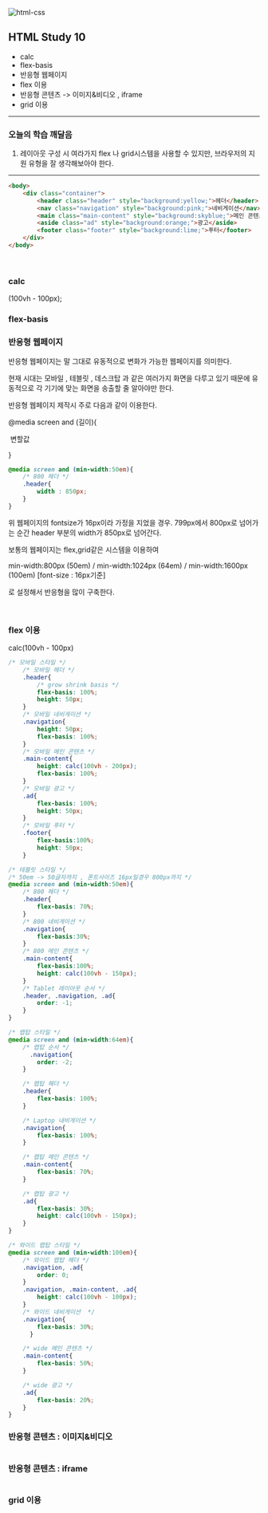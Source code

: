 ![html-css](https://user-images.githubusercontent.com/31315644/64251759-3252cb00-cf54-11e9-88f9-922505f9789e.jpeg)

## HTML Study 10

- calc
- flex-basis
- 반응형 웹페이지
- flex 이용
- 반응형 콘텐츠 -> 이미지&비디오 , iframe
- grid 이용

------

### 오늘의 학습 깨달음

1. 레이아웃 구성 시 여라가지 flex 나 grid시스템을 사용할 수 있지만, 브라우저의 지원 유형을 잘 생각해보아야 한다.

-----------------------------

~~~~html
<body>
    <div class="container">
        <header class="header" style="background:yellow;">헤더</header>
        <nav class="navigation" style="background:pink;">네비게이션</nav>
        <main class="main-content" style="background:skyblue;">메인 콘텐츠</main>
        <aside class="ad" style="background:orange;">광고</aside>
        <footer class="footer" style="background:lime;">푸터</footer>
    </div>
</body>
~~~~

<br/>

### calc

(100vh - 100px);

### flex-basis



### 반응형 웹페이지

 반응형 웹페이지는 말 그대로 유동적으로 변화가 가능한 웹페이지를 의미한다.

 현재 시대는 모바일 ,  테블릿 , 데스크탑 과 같은 여러가지 화면을 다루고 있기 때문에 유동적으로 각 기기에 맞는 화면을 송출할 줄 알아야만 한다.

반응형 웹페이지 제작시 주로 다음과 같이 이용한다.

@media screen and (길이){

​	변할값

}

~~~~~css
@media screen and (min-width:50em){
    /* 800 헤더 */
    .header{
        width : 850px;
    }
}
~~~~~



위 웹페이지의 fontsize가 16px이라 가정을 지었을 경우. 799px에서 800px로 넘어가는 순간 header 부분의 width가 850px로 넘어간다. 

보통의 웹페이지는 flex,grid같은 시스템을 이용하여 

min-width:800px (50em) / min-width:1024px (64em) / min-width:1600px (100em)  [font-size : 16px기준]

로 설정해서 반응형을 많이 구축한다. 

<br/>

### flex 이용

calc(100vh - 100px)

~~~~css
/* 모바일 스타일 */
    /* 모바일 헤더 */
    .header{
        /* grow shrink basis */
        flex-basis: 100%;
        height: 50px;
    }
    /* 모바일 네비게이션 */
    .navigation{
        height: 50px;
        flex-basis: 100%;
    }
    /* 모바일 메인 콘텐츠 */
    .main-content{
        height: calc(100vh - 200px);
        flex-basis: 100%;
    }
    /* 모바일 광고 */
    .ad{
        flex-basis: 100%;
        height: 50px;
    }
    /* 모바일 푸터 */
    .footer{
        flex-basis:100%;
        height: 50px;
    }

/* 테블릿 스타일 */
/* 50em -> 50글자까지 , 폰트사이즈 16px일경우 800px까지 */
@media screen and (min-width:50em){
    /* 800 헤더 */
    .header{
        flex-basis: 70%;
    }
    /* 800 네비게이션 */
    .navigation{
        flex-basis:30%;
    }
    /* 800 메인 콘텐츠 */
    .main-content{
        flex-basis:100%;
        height: calc(100vh - 150px);
    }
    /* Tablet 레이아웃 순서 */
    .header, .navigation, .ad{
        order: -1;
    }
}

/* 랩탑 스타일 */
@media screen and (min-width:64em){
    /* 랩탑 순서 */
      .navigation{
        order: -2;
    }

    /* 랩탑 헤더 */
    .header{
        flex-basis: 100%;        
    }

    /* Laptop 내비게이션 */
    .navigation{
        flex-basis: 100%;
    }

    /* 랩탑 메인 콘텐츠 */
    .main-content{
        flex-basis: 70%;        
    }

    /* 랩탑 광고 */
    .ad{
        flex-basis: 30%;        
        height: calc(100vh - 150px);
    }
}

/* 와이드 랩탑 스타일 */
@media screen and (min-width:100em){
    /* 와이드 랩탑 헤더 */
    .navigation, .ad{
        order: 0;
    }
    .navigation, .main-content, .ad{
        height: calc(100vh - 100px);
    }
    /* 와이드 네비게이션  */
    .navigation{
        flex-basis: 30%;
      }

    /* wide 메인 콘텐츠 */
    .main-content{
        flex-basis: 50%;
    }

    /* wide 광고 */
    .ad{
        flex-basis: 20%;
    }
}

~~~~



### 반응형 콘텐츠 : 이미지&비디오

~~~~~css

~~~~~





### 반응형 콘텐츠 : iframe

~~~~css

~~~~





### grid 이용

~~~css

~~~

